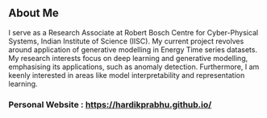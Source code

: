 ## About Me
I serve as a Research Associate at Robert Bosch Centre for Cyber-Physical Systems, Indian Institute of Science (IISC). My current project revolves around application of generative modelling in Energy Time series datasets.
My research interests focus on deep learning and generative modelling, emphasising its applications, such as anomaly detection. Furthermore, I am keenly interested in areas like model interpretability and representation learning.


### Personal Website : https://hardikprabhu.github.io/
<!---
HardikPrabhu/HardikPrabhu is a ✨ special ✨ repository because its `README.md` (this file) appears on your GitHub profile.
You can click the Preview link to take a look at your changes.
--->
